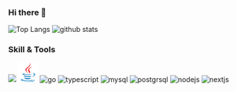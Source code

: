 ### Hi there 👋

<p align="left"> 
  <img alt="Top Langs" height="150px" src="https://github-readme-stats.vercel.app/api/top-langs/?username=hato72&layout=compact&show_icons=true&theme=onedark" />
  <img alt="github stats" height="150px" src="https://github-readme-stats.vercel.app/api?username=hato72&theme=onedark&show_icons=ture" />
</p>

### Skill & Tools

<!-- 
<a href="https://ja.wikipedia.org/wiki/C%2B%2B" target="_blank"> 
<img src="" width="0" height="40"/></a> 
-->

<img src="https://cdn.jsdelivr.net/gh/devicons/devicon@latest/icons/python/python-original-wordmark.svg"/>
<img src="https://raw.githubusercontent.com/devicons/devicon/master/icons/java/java-original.svg" alt="java" width="40" height="40" />
<img src="https://i.imgur.com/FfxuBai.png" alt="go" width="30" height="40" />
<img src="https://miro.medium.com/max/816/1*TpbxEQy4ckB-g31PwUQPlg.png" alt="typescript" width="40" height="40" />
<img src="https://i.imgur.com/DhItfPT.png" alt="mysql" width="55" height="37" />
<img src="https://i.imgur.com/Vue1PQc.png" alt="postgrsql" width="43" height="40" />
<img src="https://upload.wikimedia.org/wikipedia/commons/thumb/d/d9/Node.js_logo.svg/1200px-Node.js_logo.svg.png" alt="nodejs" width="60" height="40" />
<img src="https://i.imgur.com/xRPAKSY.png" alt="nextjs" width="41" height="41" />
<!--<img src="https://i.imgur.com/bg9mF8Z.png" alt="docker" width="43" height="40" /> -->
<!-- -->
<!-- -->
<!-- -->


<!--
**hato72/hato72** is a ✨ _special_ ✨ repository because its `README.md` (this file) appears on your GitHub profile.

Here are some ideas to get you started:

- 🔭 I’m currently working on ...
- 🌱 I’m currently learning ...
- 👯 I’m looking to collaborate on ...
- 🤔 I’m looking for help with ...
- 💬 Ask me about ...
- 📫 How to reach me: ...
- 😄 Pronouns: ...
- ⚡ Fun fact: ...
-->

